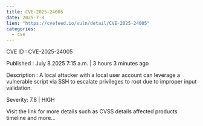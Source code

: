 ```yaml
--- 
title: CVE-2025-24005
date: 2025-7-8
lien: "https://cvefeed.io/vuln/detail/CVE-2025-24005"
categories:
  - cve
---
```


CVE ID : CVE-2025-24005

Published :  July 8
2025
7:15 a.m. | 3 hours
3 minutes ago

Description : A local attacker with a local user account can leverage a vulnerable script via SSH to escalate privileges to root due to improper input validation.

Severity: 7.8 | HIGH

Visit the link for more details
such as CVSS details
affected products
timeline
and more...
